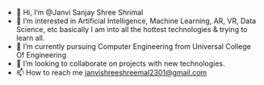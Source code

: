 - 👋 Hi, I’m @Janvi Sanjay Shree Shrimal
- 👀 I’m interested in Artificial Intelligence, Machine Learning, AR, VR, Data Science, etc basically I am into all the hottest technologies & trying to learn all.
- 🌱 I’m currently pursuing Computer Engineering from Universal College Of Engineering
- 💞️ I’m looking to collaborate on projects with new technologies.
- 📫 How to reach me janvishreeshreemal2301@gmail.com

<!---
Janvijain/Janvijain is a ✨ special ✨ repository because its `README.md` (this file) appears on your GitHub profile.
You can click the Preview link to take a look at your changes.
--->
